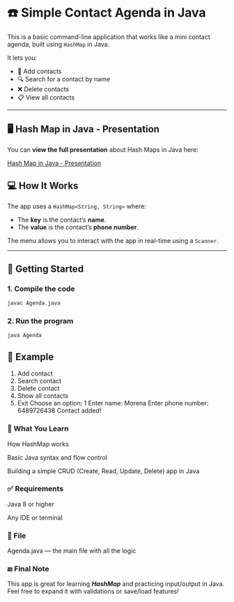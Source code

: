 # ☎️ Simple Contact Agenda in Java

This is a basic command-line application that works like a mini contact agenda, built using `HashMap` in Java.

It lets you:

- 📝 Add contacts
- 🔍 Search for a contact by name
- ❌ Delete contacts
- 📋 View all contacts

---

## 🖥️ Hash Map in Java - Presentation

You can **view the full presentation** about Hash Maps in Java here:

[Hash Map in Java - Presentation](https://view.genially.com/68286490ff56e91abaaf5ed4/presentation-hash-map-in-java)

## 💻 How It Works

The app uses a `HashMap<String, String>` where:

- The **key** is the contact’s **name**.
- The **value** is the contact’s **phone number**.

The menu allows you to interact with the app in real-time using a `Scanner`.

---

## 🚀 Getting Started

### 1. Compile the code

```bash
javac Agenda.java
```
### 2. Run the program
```
java Agenda
```
## 📌 Example
1. Add contact
2. Search contact
3. Delete contact
4. Show all contacts
5. Exit
   Choose an option: 1
   Enter name: Morena
   Enter phone number: 6489726438
   Contact added!

### 🧠 What You Learn
How HashMap works

Basic Java syntax and flow control

Building a simple CRUD (Create, Read, Update, Delete) app in Java

### ✅ Requirements
Java 8 or higher

Any IDE or terminal

### 📂 File
Agenda.java — the main file with all the logic

### 🔚 Final Note
This app is great for learning ***HashMap*** and practicing input/output in Java.
Feel free to expand it with validations or save/load features!